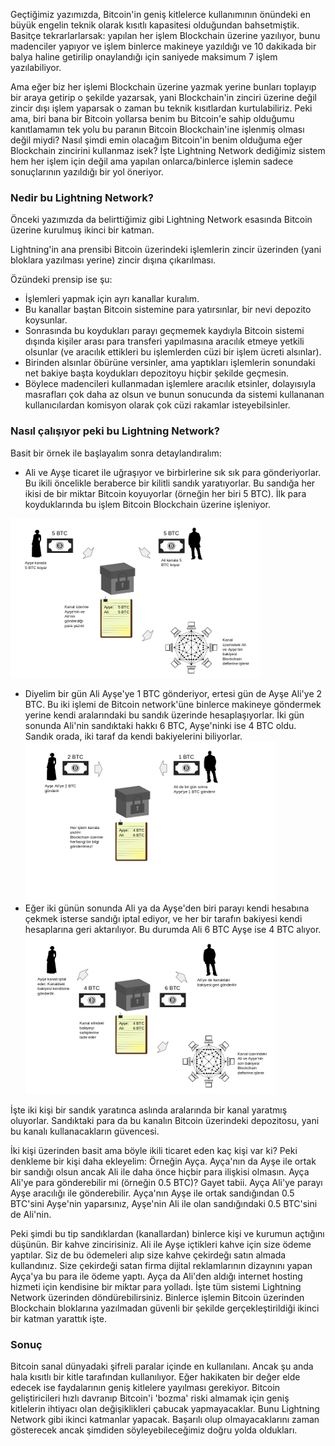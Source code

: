 Geçtiğimiz yazımızda, Bitcoin'in geniş kitlelerce kullanımının önündeki en büyük engelin teknik olarak kısıtlı kapasitesi olduğundan bahsetmiştik. Basitçe tekrarlarlarsak: yapılan her işlem Blockchain üzerine yazılıyor, bunu madenciler yapıyor ve işlem binlerce makineye yazıldığı ve 10 dakikada bir balya haline getirilip onaylandığı için saniyede maksimum 7 işlem yazılabiliyor. 

Ama eğer biz her işlemi Blockchain üzerine yazmak yerine bunları toplayıp bir araya getirip o şekilde yazarsak, yani Blockchain'in zinciri üzerine değil zincir dışı işlem yaparsak o zaman bu teknik kısıtlardan kurtulabiliriz. Peki ama, biri bana bir Bitcoin yollarsa benim bu Bitcoin'e sahip olduğumu kanıtlamamın tek yolu bu paranın Bitcoin Blockchain'ine işlenmiş olması değil miydi? Nasıl şimdi emin olacağım Bitcoin'in benim olduğuma eğer Blockchain zincirini kullanmaz isek? İşte Lightning Network dediğimiz sistem hem her işlem için değil ama yapılan onlarca/binlerce işlemin sadece sonuçlarının yazıldığı bir yol öneriyor. 

### Nedir bu Lightning Network?

Önceki yazımızda da belirttiğimiz gibi Lightning Network esasında Bitcoin üzerine kurulmuş ikinci bir katman. 

Lightning'in ana prensibi Bitcoin üzerindeki işlemlerin zincir üzerinden (yani bloklara yazılması yerine) zincir dışına çıkarılması. 

Özündeki prensip ise şu: 
* İşlemleri yapmak için ayrı kanallar kuralım. 
* Bu kanallar baştan Bitcoin sistemine para yatırsınlar, bir nevi depozito koysunlar. 
* Sonrasında bu koydukları parayı geçmemek kaydıyla Bitcoin sistemi dışında kişiler arası para transferi yapılmasına aracılık etmeye yetkili olsunlar (ve aracılık ettikleri bu işlemlerden cüzi bir işlem ücreti alsınlar). 
* Birinden alsınlar öbürüne versinler, ama yaptıkları işlemlerin sonundaki net bakiye başta koydukları depozitoyu hiçbir şekilde geçmesin. 
* Böylece madencileri kullanmadan işlemlere aracılık etsinler, dolayısıyla masrafları çok daha az olsun ve bunun sonucunda da sistemi kullananan kullanıcılardan komisyon olarak çok cüzi rakamlar isteyebilsinler. 

### Nasıl çalışıyor peki bu Lightning Network?

Basit bir örnek ile başlayalım sonra detaylandıralım: 

* Ali ve Ayşe ticaret ile uğraşıyor ve birbirlerine sık sık para gönderiyorlar. Bu ikili öncelikle beraberce bir kilitli sandık yaratıyorlar. Bu sandığa her ikisi de bir miktar Bitcoin koyuyorlar (örneğin her biri 5 BTC). İlk para koyduklarında bu işlem Bitcoin Blockchain üzerine işleniyor.

![lightning-1a-400.png](/assets/lightning-1a-400.png)
* Diyelim bir gün Ali Ayşe'ye 1 BTC gönderiyor, ertesi gün de Ayşe Ali'ye 2 BTC. Bu iki işlemi de Bitcoin network'üne binlerce makineye göndermek yerine kendi aralarındaki bu sandık üzerinde hesaplaşıyorlar. İki gün sonunda Ali'nin sandıktaki hakkı 6 BTC, Ayşe'ninki ise 4 BTC oldu. Sandık orada, iki taraf da kendi bakiyelerini biliyorlar. 
![lightning-1b-400.png](/assets/lightning-1b-400.png)
* Eğer iki günün sonunda Ali ya da Ayşe'den biri parayı kendi hesabına çekmek isterse sandığı iptal ediyor, ve her bir tarafın bakiyesi kendi hesaplarına geri aktarılıyor. Bu durumda Ali 6 BTC Ayşe ise 4 BTC alıyor.
![lightning-1c-400.png](/assets/lightning-1c-400.png)

İşte iki kişi bir sandık yaratınca aslında aralarında bir kanal yaratmış oluyorlar. Sandıktaki para da bu kanalın Bitcoin üzerindeki depozitosu, yani bu kanalı kullanacakların güvencesi. 

İki kişi üzerinden basit ama böyle ikili ticaret eden kaç kişi var ki? Peki denkleme bir kişi daha ekleyelim: Örneğin Ayça. Ayça'nın da Ayşe ile ortak bir sandığı olsun ancak Ali ile daha önce hiçbir para ilişkisi olmasın. Ayça Ali'ye para gönderebilir mi (örneğin 0.5 BTC)? Gayet tabii. Ayça Ali'ye parayı Ayşe aracılığı ile gönderebilir. Ayça'nın Ayşe ile ortak sandığından 0.5 BTC'sini Ayşe'nin yaparsınız, Ayşe'nin Ali ile olan sandığındaki 0.5 BTC'sini de Ali'nin. 

Peki şimdi bu tip sandıklardan (kanallardan) binlerce kişi ve kurumun açtığını düşünün. Bir kahve zincirisiniz. Ali ile Ayşe içtikleri kahve için size ödeme yaptılar. Siz de bu ödemeleri alıp size kahve çekirdeğı satın almada kullandınız. Size çekirdeği satan firma dijital reklamlarının dizaynını yapan Ayça'ya bu para ile ödeme yaptı. Ayça da Ali'den aldığı internet hosting hizmeti için kendisine bir miktar para yolladı. İşte tüm sistemi Lightning Network üzerinden döndürebilirsiniz.  Binlerce işlemin Bitcoin üzerinden Blockchain bloklarına yazılmadan güvenli bir şekilde gerçekleştirildiği ikinci bir katman yarattık işte. 

### Sonuç

Bitcoin sanal dünyadaki şifreli paralar içinde en kullanılanı. Ancak şu anda hala kısıtlı bir kitle tarafından kullanılıyor. Eğer hakikaten bir değer elde edecek ise faydalarının geniş kitlelere yayılması gerekiyor. Bitcoin geliştiricileri hızlı davranıp Bitcoin'i 'bozma' riski almamak için geniş kitlelerin ihtiyacı olan değişiklikleri çabucak yapmayacaklar. Bunu Lightning Network gibi ikinci katmanlar yapacak. Başarılı olup olmayacaklarını zaman gösterecek ancak şimdiden söyleyebileceğimiz doğru yolda oldukları. 

